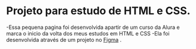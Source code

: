 # Projeto para estudo de HTML e CSS.
-Essa pequena pagina foi desenvolvida apartir de um curso da Alura e marca o inicio da volta dos meus estudos em HTML e CSS
-Ela foi desenvolvida através de um projeto no [Figma](https://www.figma.com/file/4EKKCbr5rS93RWP7kRjXIz/Portfolio---Curso-1?type=design&node-id=0-1&mode=design&t=RRb7XDRBPjsYPmQs-0/) .
